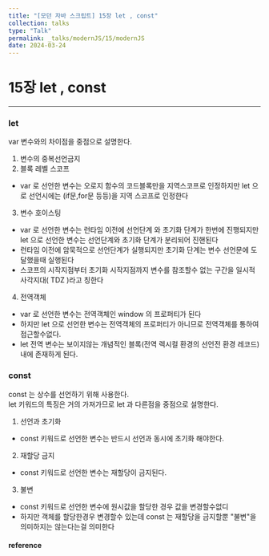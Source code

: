 ```yaml
---
title: "[모던 자바 스크립트] 15장 let , const"
collection: talks
type: "Talk"
permalink: _talks/modernJS/15/modernJS
date: 2024-03-24
---
```


# 15장 let , const

---

### let

var 변수와의 차이점을 중점으로 설명한다.

1. 변수의 중복선언금지
2. 블록 레벨 스코프

- var 로 선언한 변수는 오로지 함수의 코드블록만을 지역스코프로 인정하지만 let 으로 선언시에는 (if문,for문 등등)을 지역 스코프로 인정한다

3. 변수 호이스팅

- var 로 선언한 변수는 런타임 이전에 선언단계 와 초기화 단계가 한번에 진행되지만 let 으로 선언한 변수는 선언단계와 초기화 단계가 분리되어 진핸된다
- 런타임 이전에 암묵적으로 선언단계가 실행되지만 초기화 단계는 변수 선언문에 도달했을때 실행된다
- 스코프의 시작지점부터 초기화 시작지점까지 변수를 참조할수 없는 구간을 일시적 사각지대( TDZ )라고 칭한다

4. 전역객체

- var 로 선언한 변수는 전역객체인 window 의 프로퍼티가 된다
- 하지만 let 으로 선언한 변수는 전역객체의 프로퍼티가 아니므로 전역객체를 통하여 접근할수없다.
- let 전역 변수는 보이지않는 개념적인 블록(전역 렉시컬 환경의 선언전 환경 레코드)내에 존재하게 된다.

### const

const 는 상수를 선언하기 위해 사용한다. <br>
let 키워드의 특징은 거의 가져가므로 let 과 다른점을 중점으로 설명한다.

1. 선언과 초기화

- const 키워드로 선언한 변수는 반드시 선언과 동시에 초기화 해야한다.

2. 재할당 금지

- const 키워드로 선언한 변수는 재할당이 금지된다.

3. 불변

- const 키워드로 선언한 변수에 원시값을 할당한 경우 값을 변경할수없디
- 하지만 객체를 할당한경우 변경할수 있는데 const 는 재할당을 금지할뿐 "불변"을 의미하지는 않는다는걸 의미한다



#### reference

